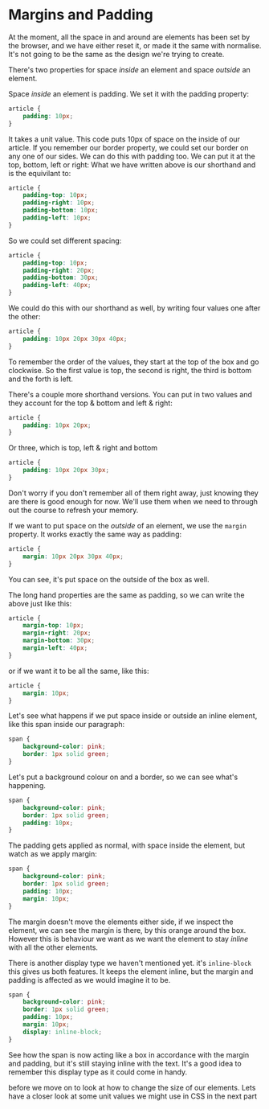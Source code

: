 # Margins and Padding

At the moment, all the space in and around are elements has been set by the browser, and we have either reset it, or made it the same with normalise. It's not going to be the same as the design we're trying to create.

There's two properties for space _inside_ an element and space _outside_ an element.

Space _inside_ an element is padding. We set it with the padding property:

```css
article {
	padding: 10px;
}
```

It takes a unit value. This code puts 10px of space on the inside of our article. If you remember our border property, we could set our border on any one of our sides. We can do this with padding too. We can put it at the top, bottom, left or right: What we have written above is our shorthand and is the equivilant to:

```css
article {
	padding-top: 10px;
	padding-right: 10px;
	padding-bottom: 10px;
	padding-left: 10px;
}
```

So we could set different spacing:

```css
article {
	padding-top: 10px;
	padding-right: 20px;
	padding-bottom: 30px;
	padding-left: 40px;
}
```

We could do this with our shorthand as well, by writing four values one after the other:

```css
article {
	padding: 10px 20px 30px 40px;
}
```

To remember the order of the values, they start at the top of the box and go clockwise. So the first value is top, the second is right, the third is bottom and the forth is left.

There's a couple more shorthand versions. You can put in two values and they account for the top & bottom and left & right:

```css
article {
	padding: 10px 20px;
}
```

Or three, which is top, left & right and bottom

```css
article {
	padding: 10px 20px 30px;
}
```

Don't worry if you don't remember all of them right away, just knowing they are there is good enough for now. We'll use them when we need to through out the course to refresh your memory.

If we want to put space on the _outside_ of an element, we use the `margin` property. It works exactly the same way as padding:

```css
article {
	margin: 10px 20px 30px 40px;
}
```

You can see, it's put space on the outside of the box as well.

The long hand properties are the same as padding, so we can write the above just like this:

```css
article {
	margin-top: 10px;
	margin-right: 20px;
	margin-bottom: 30px;
	margin-left: 40px;
}
```

or if we want it to be all the same, like this:

```css
article {
	margin: 10px;
}
```

Let's see what happens if we put space inside or outside an inline element, like this span inside our paragraph:

```css
span {
	background-color: pink;
	border: 1px solid green;
}
```

Let's put a background colour on and a border, so we can see what's happening.

```css
span {
	background-color: pink;
	border: 1px solid green;
	padding: 10px;
}
```

The padding gets applied as normal, with space inside the element, but watch as we apply margin:

```css
span {
	background-color: pink;
	border: 1px solid green;
	padding: 10px;
	margin: 10px;
}
```

The margin doesn't move the elements either side, if we inspect the element, we can see the margin is there, by this orange around the box. However this is behaviour we want as we want the element to stay _inline_ with all the other elements.

There is another display type we haven't mentioned yet. it's `inline-block` this gives us both features. It keeps the element inline, but the margin and padding is affected as we would imagine it to be.

```css
span {
	background-color: pink;
	border: 1px solid green;
	padding: 10px;
	margin: 10px;
	display: inline-block;
}
```

See how the span is now acting like a box in accordance with the margin and padding, but it's still staying inline with the text. It's a good idea to remember this display type as it could come in handy.

before we move on to look at how to change the size of our elements. Lets have a closer look at some unit values we might use in CSS in the next part
